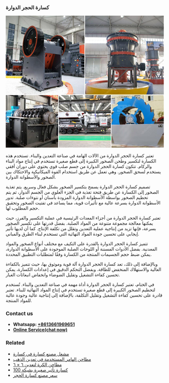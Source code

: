 <h3>كسارة الحجر الدوارة</h3><img src='1701852731.jpg' alt=''><p>تعتبر كسارة الحجر الدوارة من الآلات الهامة في صناعة التعدين والبناء. تستخدم هذه الكسارة لتكسير وطحن الصخور الكبيرة إلى قطع صغيرة تستخدم في إنتاج مواد البناء والركام. تتكون كسارة الحجر الدوارة من جسم صلب قوي يحتوي على دوران أفقي يستخدم لسحق الصخور. وهي تعمل عن طريق استخدام القوة الميكانيكية والاحتكاك بين الصخور والأسطوانة الدوارة.</p><p>تصميم كسارة الحجر الدوارة يسمح بتكسير الصخور بشكل فعال وسريع. يتم تغذية الصخور إلى الكسارة عن طريق فتحة تغذية في الجزء العلوي من الجسم الدوار، ثم يتم تحطيم الصخور بواسطة الأسطوانة الدوارة المزودة بأسنان أو نتوءات صلبة. تدور الأسطوانة الدوارة بسرعة عالية مع تأثيرات قوية، مما يساعد في تفتيت الصخور وتحقيق حجم المطلوب لها.</p><p>تعتبر كسارة الحجر الدوارة من أجزاء المعدات الرئيسية في عملية التكسير والفرز، حيث يمكنها معالجة مجموعة متنوعة من المواد الصلبة. بفضل قدرتها على تكسير الصخور بسرعة، فإنها تزيد من إنتاجية عملية التعدين وتقلل من تكلفة الإنتاج. كما أن لديها تأثير إيجابي على تحسين جودة المواد النهائية التي تستخدم لبناء الطرق والمباني.</p><p>تتميز كسارة الحجر الدوارة بالقدرة على التكيف مع مختلف أنواع الصخور والمواد المعدنية. بفضل الأدوات المسننة أو اللوحات الصلبة الموجودة على الأسطوانة الدوارة، يمكن ضبط حجم الجسيمات المنتجة من الكسارة وفقًا لمتطلبات التطبيق المحددة.</p><p>وبالإضافة إلى ذلك، تعد كسارة الحجر الدوارة آلة قوية وموثوق بها، حيث تتميز بالكفاءة العالية والاستهلاك المنخفض للطاقة. وبفضل التحكم الدقيق في إعدادات الكسارة، يمكن تحسين كفاءة التشغيل وتقليل الضوضاء وانخفاض انبعاثات الغبار.</p><p>في الختام، تعتبر كسارة الحجر الدوارة أداة مهمة في صناعة التعدين والبناء. تُستخدم لتحطيم الصخور الكبيرة إلى قطع صغيرة تستخدم في إنتاج المواد النهائية للبناء. تعتبر قادرة على تحسين كفاءة التشغيل وتقليل التكلفة، بالإضافة إلى إنتاجية عالية وجودة عالية للمواد المنتجة.</p><h3>Contact us</h3><ul><li><strong>Whatsapp:&nbsp;<a href="https://wa.me/8613661969651">+8613661969651</a></strong></li><li><a href="https://swt.shibang-china.com/?git&amp;zhl&amp;كسارة الحجر الدوارة"><strong>Online Service(chat now)</strong></a></li></ul><h3>Related</h3><ul><li><a href='مشغل مصنع كسارة في كسارة.md'>مشغل مصنع كسارة في كسارة</a></li><li><a href='مطاحن الهامر المستخدمة في تعدين الذهب.md'>مطاحن الهامر المستخدمة في تعدين الذهب</a></li><li><a href='مطاحن الكرة لتعدين ٦ × ٦.md'>مطاحن الكرة لتعدين ٦ × ٦</a></li><li><a href='كسارة تأثير صغيرة بشبكة 100.md'>كسارة تأثير صغيرة بشبكة 100</a></li><li><a href='سعر مصنع كسارة الحجر.md'>سعر مصنع كسارة الحجر</a></li></ul>